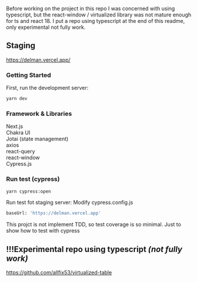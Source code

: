 Before working on the project in this repo I was concerned with using typescript,
but the react-window / virtualized library was not mature enough for ts and react 18.
I put a repo using typescript at the end of this readme, only experimental not fully work.

## Staging
https://delman.vercel.app/

### Getting Started

First, run the development server:

```bash
yarn dev
```

### Framework & Libraries

Next.js<br/>
Chakra UI<br/>
Jotai (state management)<br/>
axios<br/>
react-query<br/>
react-window<br/>
Cypress.js

### Run test (cypress)

```bash
yarn cypress:open
```

Run test fot staging server:
Modify cypress.config.js

```bash
baseUrl: 'https://delman.vercel.app'
```

This projct is not implement TDD, so test coverage is so minimal. Just to show how to test with cypress

## !!!Experimental repo using typescript _(not fully work)_
https://github.com/allfix53/virtualized-table

